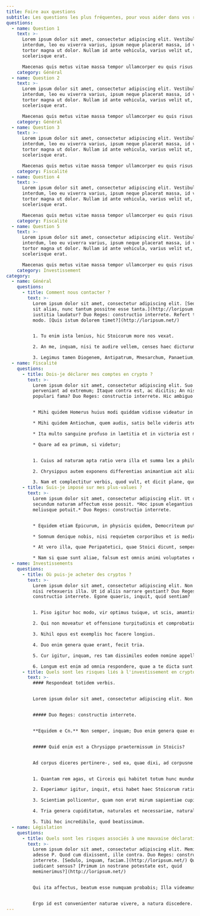 ```yaml
---
title: Foire aux questions
subtitle: Les questions les plus fréquentes, pour vous aider dans vos recherches
questions:
  - name: Question 1
    text: >-
      Lorem ipsum dolor sit amet, consectetur adipiscing elit. Vestibulum
      interdum, leo eu viverra varius, ipsum neque placerat massa, id venenatis
      tortor magna ut dolor. Nullam id ante vehicula, varius velit ut,
      scelerisque erat. 

      Maecenas quis metus vitae massa tempor ullamcorper eu quis risus. Etiam sit amet felis urna. Vivamus lacinia mattis odio quis facilisis. Pellentesque sed ipsum enim. Cras scelerisque diam in lectus lobortis rutrum. Vestibulum ac euismod libero. Duis sed hendrerit neque.
    category: Général
  - name: Question 2
    text: >-
      Lorem ipsum dolor sit amet, consectetur adipiscing elit. Vestibulum
      interdum, leo eu viverra varius, ipsum neque placerat massa, id venenatis
      tortor magna ut dolor. Nullam id ante vehicula, varius velit ut,
      scelerisque erat. 

      Maecenas quis metus vitae massa tempor ullamcorper eu quis risus. Etiam sit amet felis urna. Vivamus lacinia mattis odio quis facilisis. Pellentesque sed ipsum enim. Cras scelerisque diam in lectus lobortis rutrum. Vestibulum ac euismod libero. Duis sed hendrerit neque.
    category: Général
  - name: Question 3
    text: >-
      Lorem ipsum dolor sit amet, consectetur adipiscing elit. Vestibulum
      interdum, leo eu viverra varius, ipsum neque placerat massa, id venenatis
      tortor magna ut dolor. Nullam id ante vehicula, varius velit ut,
      scelerisque erat. 

      Maecenas quis metus vitae massa tempor ullamcorper eu quis risus. Etiam sit amet felis urna. Vivamus lacinia mattis odio quis facilisis. Pellentesque sed ipsum enim. Cras scelerisque diam in lectus lobortis rutrum. Vestibulum ac euismod libero. Duis sed hendrerit neque.
    category: Fiscalité
  - name: Question 4
    text: >-
      Lorem ipsum dolor sit amet, consectetur adipiscing elit. Vestibulum
      interdum, leo eu viverra varius, ipsum neque placerat massa, id venenatis
      tortor magna ut dolor. Nullam id ante vehicula, varius velit ut,
      scelerisque erat. 

      Maecenas quis metus vitae massa tempor ullamcorper eu quis risus. Etiam sit amet felis urna. Vivamus lacinia mattis odio quis facilisis. Pellentesque sed ipsum enim. Cras scelerisque diam in lectus lobortis rutrum. Vestibulum ac euismod libero. Duis sed hendrerit neque.
    category: Fiscalité
  - name: Question 5
    text: >-
      Lorem ipsum dolor sit amet, consectetur adipiscing elit. Vestibulum
      interdum, leo eu viverra varius, ipsum neque placerat massa, id venenatis
      tortor magna ut dolor. Nullam id ante vehicula, varius velit ut,
      scelerisque erat. 

      Maecenas quis metus vitae massa tempor ullamcorper eu quis risus. Etiam sit amet felis urna. Vivamus lacinia mattis odio quis facilisis. Pellentesque sed ipsum enim. Cras scelerisque diam in lectus lobortis rutrum. Vestibulum ac euismod libero. Duis sed hendrerit neque.
    category: Investissement
category:
  - name: Général
    questions:
      - title: Comment nous contacter ?
        text: >-
          Lorem ipsum dolor sit amet, consectetur adipiscing elit. [Sed quanta
          sit alias, nunc tantum possitne esse tanta.](http://loripsum.net/) Cur
          iustitia laudatur? Duo Reges: constructio interrete. Refert tamen, quo
          modo. [Quis istum dolorem timet?](http://loripsum.net/)


          1. Tu enim ista lenius, hic Stoicorum more nos vexat.

          2. An me, inquam, nisi te audire vellem, censes haec dicturum fuisse?

          3. Legimus tamen Diogenem, Antipatrum, Mnesarchum, Panaetium, multos alios in primisque familiarem nostrum Posidonium.
  - name: Fiscalité
    questions:
      - title: Dois-je déclarer mes comptes en crypto ?
        text: >-
          Lorem ipsum dolor sit amet, consectetur adipiscing elit. Suo genere
          perveniant ad extremum; Itaque contra est, ac dicitis; An nisi
          populari fama? Duo Reges: constructio interrete. Hic ambiguo ludimur.


          * Mihi quidem Homerus huius modi quiddam vidisse videatur in iis, quae de Sirenum cantibus finxerit.

          * Mihi quidem Antiochum, quem audis, satis belle videris attendere.

          * Ita multo sanguine profuso in laetitia et in victoria est mortuus.

          * Quare ad ea primum, si videtur;


          1. Cuius ad naturam apta ratio vera illa et summa lex a philosophis dicitur.

          2. Chrysippus autem exponens differentias animantium ait alias earum corpore excellere, alias autem animo, non nullas valere utraque re;

          3. Nam et complectitur verbis, quod vult, et dicit plane, quod intellegam;
      - title: Suis-je imposé sur mes plus-values ?
        text: >-
          Lorem ipsum dolor sit amet, consectetur adipiscing elit. Ut optime,
          secundum naturam affectum esse possit. *Hoc ipsum elegantius poni
          meliusque potuit.* Duo Reges: constructio interrete.


          * Equidem etiam Epicurum, in physicis quidem, Democriteum puto.

          * Somnum denique nobis, nisi requietem corporibus et is medicinam quandam laboris afferret, contra naturam putaremus datum;

          * At vero illa, quae Peripatetici, quae Stoici dicunt, semper tibi in ore sunt in iudiciis, in senatu.

          * Nam si quae sunt aliae, falsum est omnis animi voluptates esse e corporis societate.
  - name: Investissements
    questions:
      - title: Où puis-je acheter des cryptos ?
        text: >-
          Lorem ipsum dolor sit amet, consectetur adipiscing elit. Non potes,
          nisi retexueris illa. Ut id aliis narrare gestiant? Duo Reges:
          constructio interrete. Egone quaeris, inquit, quid sentiam?


          1. Piso igitur hoc modo, vir optimus tuique, ut scis, amantissimus.

          2. Qui non moveatur et offensione turpitudinis et comprobatione honestatis?

          3. Nihil opus est exemplis hoc facere longius.

          4. Duo enim genera quae erant, fecit tria.

          5. Cur igitur, inquam, res tam dissimiles eodem nomine appellas?

          6. Longum est enim ad omnia respondere, quae a te dicta sunt.
      - title: Quels sont les risques liés à l'investissement en crypto ?
        text: >-
          #### Respondeat totidem verbis.


          Lorem ipsum dolor sit amet, consectetur adipiscing elit. Non quaero, quid dicat, sed quid convenienter possit rationi et sententiae suae dicere. Sic vester sapiens magno aliquo emolumento commotus cicuta, si opus erit, dimicabit. Sed quoniam et advesperascit et mihi ad villam revertendum est, nunc quidem hactenus; Dempta enim aeternitate nihilo beatior Iuppiter quam Epicurus; Zenonis est, inquam, hoc Stoici. Ut optime, secundum naturam affectum esse possit.


          ##### Duo Reges: constructio interrete.


          **Equidem e Cn.** Non semper, inquam; Duo enim genera quae erant, fecit tria. *Et nemo nimium beatus est;* Aliis esse maiora, illud dubium, ad id, quod summum bonum dicitis, ecquaenam possit fieri accessio. Non igitur bene. Quantum Aristoxeni ingenium consumptum videmus in musicis? Et quidem illud ipsum non nimium probo et tantum patior, philosophum loqui de cupiditatibus finiendis.


          ##### Quid enim est a Chrysippo praetermissum in Stoicis?


          Ad corpus diceres pertinere-, sed ea, quae dixi, ad corpusne refers? Ut in geometria, prima si dederis, danda sunt omnia. Illud non continuo, ut aeque incontentae. Eam tum adesse, cum dolor omnis absit; Sed id ne cogitari quidem potest quale sit, ut non repugnet ipsum sibi. Apparet statim, quae sint officia, quae actiones. Nulla profecto est, quin suam vim retineat a primo ad extremum. Ex quo illud efficitur, qui bene cenent omnis libenter cenare, qui libenter, non continuo bene. Qui ita affectus, beatum esse numquam probabis; Quis suae urbis conservatorem Codrum, quis Erechthei filias non maxime laudat? Ut in geometria, prima si dederis, danda sunt omnia.


          1. Quantam rem agas, ut Circeis qui habitet totum hunc mundum suum municipium esse existimet?

          2. Experiamur igitur, inquit, etsi habet haec Stoicorum ratio difficilius quiddam et obscurius.

          3. Scientiam pollicentur, quam non erat mirum sapientiae cupido patria esse cariorem.

          4. Tria genera cupiditatum, naturales et necessariae, naturales et non necessariae, nec naturales nec necessariae.

          5. Tibi hoc incredibile, quod beatissimum.
  - name: Législation
    questions:
      - title: Quels sont les risques associés à une mauvaise déclaration ?
        text: >-
          Lorem ipsum dolor sit amet, consectetur adipiscing elit. Memini me
          adesse P. Quod cum dixissent, ille contra. Duo Reges: constructio
          interrete. [Sedulo, inquam, faciam.](http://loripsum.net/) Quid
          iudicant sensus? [Primum in nostrane potestate est, quid
          meminerimus?](http://loripsum.net/)


          Qui ita affectus, beatum esse numquam probabis; Illa videamus, quae a te de amicitia dicta sunt. Efficiens dici potest. Quae cum essent dicta, discessimus. Suo genere perveniant ad extremum; Pugnant Stoici cum Peripateticis. Illa tamen simplicia, vestra versuta.


          Ergo id est convenienter naturae vivere, a natura discedere. Conferam avum tuum Drusum cum C. Aliter enim explicari, quod quaeritur, non potest. Quod iam a me expectare noli. Quacumque enim ingredimur, in aliqua historia vestigium ponimus. Sumenda potius quam expetenda.
---
```

